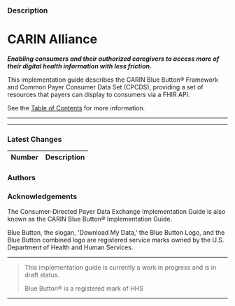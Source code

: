 

### Description

# CARIN Alliance
**_Enabling consumers and their authorized caregivers to access more of their digital health information with less friction._**

This implementation guide describes the CARIN Blue Button&reg; Framework and Common Payer Consumer Data Set (CPCDS), providing a set of resources that payers can display to consumers via a FHIR API.

See the [Table of Contents](toc.html) for more information.

---

---
### Latest Changes


| Number | Description |
| :---: | --- |

### Authors

### Acknowledgements
The Consumer-Directed Payer Data Exchange Implementation Guide is also known as the CARIN Blue Button&reg; Implementation Guide.

Blue Button, the slogan, 'Download My Data,' the Blue Button Logo, and the Blue Button combined logo are registered service marks owned by the U.S. Department of Health and Human Services.

---
>This implementation guide is currently a work in progress and is in draft status.
>
>Blue Button&reg; is a registered mark of HHS
---


